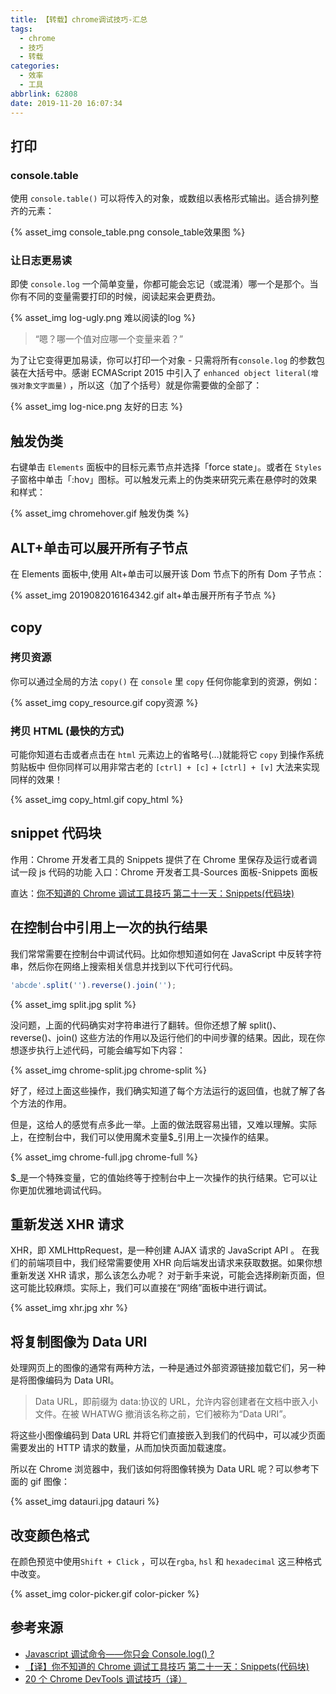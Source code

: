 ```yaml
---
title: 【转载】chrome调试技巧-汇总
tags:
  - chrome
  - 技巧
  - 转载
categories:
  - 效率
  - 工具
abbrlink: 62808
date: 2019-11-20 16:07:34
---
```


## 打印

### console.table

使用 `console.table()` 可以将传入的对象，或数组以表格形式输出。适合排列整齐的元素：

{% asset_img console_table.png console_table效果图 %}

### 让日志更易读

即使 `console.log` 一个简单变量，你都可能会忘记（或混淆）哪一个是那个。当你有不同的变量需要打印的时候，阅读起来会更费劲。

{% asset_img log-ugly.png 难以阅读的log %}

> “嗯？哪一个值对应哪一个变量来着？”

为了让它变得更加易读，你可以打印一个对象 - 只需将所有`console.log` 的参数包装在大括号中。感谢 ECMAScript 2015 中引入了 `enhanced object literal(增强对象文字面量)` ，所以这（加了个括号）就是你需要做的全部了：

{% asset_img log-nice.png 友好的日志 %}

<!-- more -->

## 触发伪类

右键单击 `Elements` 面板中的目标元素节点并选择「force state」。或者在 `Styles` 子窗格中单击「:hov」图标。可以触发元素上的伪类来研究元素在悬停时的效果和样式：

{% asset_img chromehover.gif 触发伪类 %}

## ALT+单击可以展开所有子节点

在 Elements 面板中,使用 Alt+单击可以展开该 Dom 节点下的所有 Dom 子节点：

{% asset_img 2019082016164342.gif alt+单击展开所有子节点 %}

## copy

### 拷贝资源

你可以通过全局的方法 `copy()` 在 `console` 里 `copy` 任何你能拿到的资源，例如：

{% asset_img copy_resource.gif copy资源 %}

### 拷贝 HTML (最快的方式)

可能你知道右击或者点击在 `html` 元素边上的省略号(…)就能将它 `copy` 到操作系统剪贴板中 但你同样可以用非常古老的 `[ctrl] + [c]` + `[ctrl] + [v]` 大法来实现同样的效果！

{% asset_img copy_html.gif copy_html %}

## snippet 代码块

作用：Chrome 开发者工具的 Snippets 提供了在 Chrome 里保存及运行或者调试一段 js 代码的功能
入口：Chrome 开发者工具-Sources 面板-Snippets 面板

直达：[你不知道的 Chrome 调试工具技巧 第二十一天：Snippets(代码块)](https://juejin.im/post/5c2653b4e51d457b8c1f5c41)

## 在控制台中引用上一次的执行结果

我们常常需要在控制台中调试代码。比如你想知道如何在 JavaScript 中反转字符串，然后你在网络上搜索相关信息并找到以下代可行代码。

```js
'abcde'.split('').reverse().join('');
```

{% asset_img split.jpg split %}

没问题，上面的代码确实对字符串进行了翻转。但你还想了解 split()、reverse()、join() 这些方法的作用以及运行他们的中间步骤的结果。因此，现在你想逐步执行上述代码，可能会编写如下内容：

{% asset_img chrome-split.jpg chrome-split %}

好了，经过上面这些操作，我们确实知道了每个方法运行的返回值，也就了解了各个方法的作用。

但是，这给人的感觉有点多此一举。上面的做法既容易出错，又难以理解。实际上，在控制台中，我们可以使用魔术变量$\_引用上一次操作的结果。

{% asset_img chrome-full.jpg chrome-full %}

$\_是一个特殊变量，它的值始终等于控制台中上一次操作的执行结果。它可以让你更加优雅地调试代码。

## 重新发送 XHR 请求

XHR，即 XMLHttpRequest，是一种创建 AJAX 请求的 JavaScript API 。
在我们的前端项目中，我们经常需要使用 XHR 向后端发出请求来获取数据。如果你想重新发送 XHR 请求，那么该怎么办呢？
对于新手来说，可能会选择刷新页面，但这可能比较麻烦。实际上，我们可以直接在“网络”面板中进行调试。

{% asset_img xhr.jpg xhr %}

## 将复制图像为 Data URI

处理网页上的图像的通常有两种方法，一种是通过外部资源链接加载它们，另一种是将图像编码为 Data URI。

> Data URL，即前缀为 data:协议的 URL，允许内容创建者在文档中嵌入小文件。在被 WHATWG 撤消该名称之前，它们被称为“Data URI”。

将这些小图像编码到 Data URL 并将它们直接嵌入到我们的代码中，可以减少页面需要发出的 HTTP 请求的数量，从而加快页面加载速度。

所以在 Chrome 浏览器中，我们该如何将图像转换为 Data URL 呢？可以参考下面的 gif 图像：

{% asset_img datauri.jpg datauri %}

## 改变颜色格式

在颜色预览中使用`Shift + Click` ，可以在`rgba`, `hsl` 和 `hexadecimal` 这三种格式中改变。

{% asset_img color-picker.gif color-picker %}

## 参考来源

- [Javascript 调试命令——你只会 Console.log() ?](https://segmentfault.com/a/1190000012957199)
- [【译】你不知道的 Chrome 调试工具技巧 第二十一天：Snippets(代码块)](https://juejin.im/post/5c2653b4e51d457b8c1f5c41)
- [20 个 Chrome DevTools 调试技巧（译）](https://blog.fundebug.com/2018/08/22/art-of-debugging-with-chrome-devtools/)
